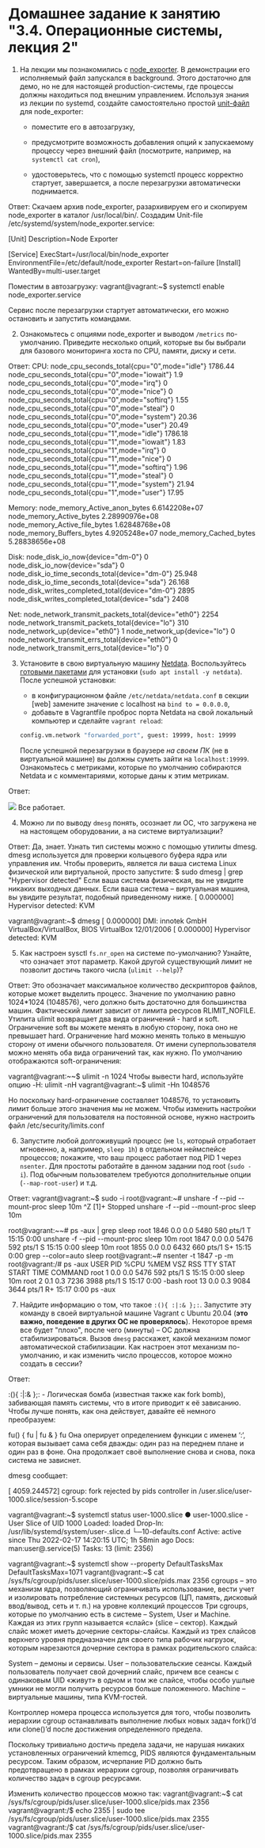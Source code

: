 # Домашнее задание к занятию "3.4. Операционные системы, лекция 2"

1. На лекции мы познакомились с [node_exporter](https://github.com/prometheus/node_exporter/releases). В демонстрации его исполняемый файл запускался в background. Этого достаточно для демо, но не для настоящей production-системы, где процессы должны находиться под внешним управлением. Используя знания из лекции по systemd, создайте самостоятельно простой [unit-файл](https://www.freedesktop.org/software/systemd/man/systemd.service.html) для node_exporter:

    * поместите его в автозагрузку,
    
    * предусмотрите возможность добавления опций к запускаемому процессу через внешний файл (посмотрите, например, на `systemctl cat cron`),
    * удостоверьтесь, что с помощью systemctl процесс корректно стартует, завершается, а после перезагрузки автоматически поднимается.
 
Ответ:
Скачаем архив node_exporter, разархивируем его и скопируем node_exporter в каталог  /usr/local/bin/.
Создадим Unit-file /etc/systemd/system/node_exporter.service:

[Unit]
Description=Node Exporter

[Service]
ExecStart=/usr/local/bin/node_exporter
EnvironmentFile=/etc/default/node_exporter
Restart=on-failure
[Install]
WantedBy=multi-user.target

Поместим в автозагрузку:
vagrant@vagrant:~$ systemctl enable node_exporter.service

Сервис после перезагрузки стартует автоматически, его можно остановить и запустить командами.

 

2. Ознакомьтесь с опциями node_exporter и выводом `/metrics` по-умолчанию. Приведите несколько опций, которые вы бы выбрали для базового мониторинга хоста по CPU, памяти, диску и сети.

Ответ:
CPU:
node_cpu_seconds_total{cpu="0",mode="idle"} 1786.44
node_cpu_seconds_total{cpu="0",mode="iowait"} 1.9
node_cpu_seconds_total{cpu="0",mode="irq"} 0
node_cpu_seconds_total{cpu="0",mode="nice"} 0
node_cpu_seconds_total{cpu="0",mode="softirq"} 1.55
node_cpu_seconds_total{cpu="0",mode="steal"} 0
node_cpu_seconds_total{cpu="0",mode="system"} 20.36
node_cpu_seconds_total{cpu="0",mode="user"} 20.49
node_cpu_seconds_total{cpu="1",mode="idle"} 1786.18
node_cpu_seconds_total{cpu="1",mode="iowait"} 1.83
node_cpu_seconds_total{cpu="1",mode="irq"} 0
node_cpu_seconds_total{cpu="1",mode="nice"} 0
node_cpu_seconds_total{cpu="1",mode="softirq"} 1.96
node_cpu_seconds_total{cpu="1",mode="steal"} 0
node_cpu_seconds_total{cpu="1",mode="system"} 21.94
node_cpu_seconds_total{cpu="1",mode="user"} 17.95

Memory:
node_memory_Active_anon_bytes 6.6142208e+07
node_memory_Active_bytes 2.28990976e+08
node_memory_Active_file_bytes 1.62848768e+08
node_memory_Buffers_bytes 4.9205248e+07
node_memory_Cached_bytes 5.28838656e+08

Disk:
node_disk_io_now{device="dm-0"} 0
node_disk_io_now{device="sda"} 0
node_disk_io_time_seconds_total{device="dm-0"} 25.948
node_disk_io_time_seconds_total{device="sda"} 26.168
node_disk_writes_completed_total{device="dm-0"} 2895
node_disk_writes_completed_total{device="sda"} 2408

Net:
node_network_transmit_packets_total{device="eth0"} 2254
node_network_transmit_packets_total{device="lo"} 310
node_network_up{device="eth0"} 1
node_network_up{device="lo"} 0
node_network_transmit_errs_total{device="eth0"} 0
node_network_transmit_errs_total{device="lo"} 0

3. Установите в свою виртуальную машину [Netdata](https://github.com/netdata/netdata). Воспользуйтесь [готовыми пакетами](https://packagecloud.io/netdata/netdata/install) для установки (`sudo apt install -y netdata`). После успешной установки:
    * в конфигурационном файле `/etc/netdata/netdata.conf` в секции [web] замените значение с localhost на `bind to = 0.0.0.0`,
    * добавьте в Vagrantfile проброс порта Netdata на свой локальный компьютер и сделайте `vagrant reload`:

    ```bash
    config.vm.network "forwarded_port", guest: 19999, host: 19999
    ```

    После успешной перезагрузки в браузере *на своем ПК* (не в виртуальной машине) вы должны суметь зайти на `localhost:19999`. Ознакомьтесь с метриками, которые по умолчанию собираются Netdata и с комментариями, которые даны к этим метрикам.

Ответ:

![](../../Education/Netology/DEVOPS/Netdata.png)
Все работает.

4. Можно ли по выводу `dmesg` понять, осознает ли ОС, что загружена не на настоящем оборудовании, а на системе виртуализации?

Ответ:
Да, знает.
Узнать тип системы можно с помощью утилиты dmesg.
dmesg используется для проверки кольцевого буфера ядра или управления им.
Чтобы проверить, является ли ваша система Linux физической или виртуальной, просто запустите:
$ sudo dmesg | grep "Hypervisor detected"
Если ваша система физическая, вы не увидите никаких выходных данных.
Если ваша система – виртуальная машина, вы увидите результат, подобный приведенному ниже.
[ 0.000000] Hypervisor detected: KVM

vagrant@vagrant:~$ dmesg
[    0.000000] DMI: innotek GmbH VirtualBox/VirtualBox, BIOS VirtualBox 12/01/2006
[    0.000000] Hypervisor detected: KVM



5. Как настроен sysctl `fs.nr_open` на системе по-умолчанию? Узнайте, что означает этот параметр. Какой другой существующий лимит не позволит достичь такого числа (`ulimit --help`)?

Ответ:
Это обозначает максимальное количество дескрипторов файлов, которые может выделить процесс. Значение по умолчанию равно 1024*1024 (1048576), чего должно быть достаточно для большинства машин. Фактический лимит зависит от лимита ресурсов RLIMIT_NOFILE.
Утилита ulimit возвращает два вида ограничений - hard и soft. Ограничение soft вы можете менять в любую сторону, пока оно не превышает hard. Ограничение hard можно менять только в меньшую сторону от имени обычного пользователя. От имени суперпользователя можно менять оба вида ограничений так, как нужно. По умолчанию отображаются soft-ограничения:

vagrant@vagrant:~~$ ulimit -n
1024
Чтобы вывести hard, используйте опцию -H:
ulimit -nH
vagrant@vagrant:~$ ulimit -Hn
1048576

Но поскольку hard-ограничение составляет 1048576, то установить лимит больше этого значения мы не можем. Чтобы изменить настройки ограничений для пользователя на постоянной основе, нужно настроить файл /etc/security/limits.conf


6. Запустите любой долгоживущий процесс (не `ls`, который отработает мгновенно, а, например, `sleep 1h`) в отдельном неймспейсе процессов; покажите, что ваш процесс работает под PID 1 через `nsenter`. Для простоты работайте в данном задании под root (`sudo -i`). Под обычным пользователем требуются дополнительные опции (`--map-root-user`) и т.д.

Ответ:
vagrant@vagrant:~$ sudo -i
root@vagrant:~# unshare -f --pid --mount-proc sleep 10m
^Z
[1]+  Stopped                 unshare -f --pid --mount-proc sleep 10m

root@vagrant:~~# ps -aux | grep sleep
root        1846  0.0  0.0   5480   580 pts/1    T    15:15   0:00 unshare -f --pid --mount-proc sleep 10m
root        1847  0.0  0.0   5476   592 pts/1    S    15:15   0:00 sleep 10m
root        1855  0.0  0.0   6432   660 pts/1    S+   15:15   0:00 grep --color=auto sleep
root@vagrant:~# nsenter -t 1847 -p -m
root@vagrant:/# ps -aux
USER         PID %CPU %MEM    VSZ   RSS TTY      STAT START   TIME COMMAND
root           1  0.0  0.0   5476   592 pts/1    S    15:15   0:00 sleep 10m
root           2  0.1  0.3   7236  3988 pts/1    S    15:17   0:00 -bash
root          13  0.0  0.3   9084  3644 pts/1    R+   15:17   0:00 ps -aux

7. Найдите информацию о том, что такое `:(){ :|:& };:`. Запустите эту команду в своей виртуальной машине Vagrant с Ubuntu 20.04 (**это важно, поведение в других ОС не проверялось**). Некоторое время все будет "плохо", после чего (минуты) – ОС должна стабилизироваться. Вызов `dmesg` расскажет, какой механизм помог автоматической стабилизации. Как настроен этот механизм по-умолчанию, и как изменить число процессов, которое можно создать в сессии?

Ответ:

:(){ :|:& };: - Логическая бомба (известная также как fork bomb), забивающая память системы, что в итоге приводит к её зависанию.
Чтобы лучше понять, как она действует, давайте её немного преобразуем:

fu() {
  fu | fu &
}
fu
Она оперирует определением функции с именем ‘:‘, которая вызывает сама себя дважды: один раз на переднем плане и один раз в фоне. Она продолжает своё выполнение снова и снова, пока система не зависнет.

dmesg сообщает:
 
[ 4059.244572] cgroup: fork rejected by pids controller in /user.slice/user-1000.slice/session-5.scope

vagrant@vagrant:~$ systemctl status user-1000.slice
● user-1000.slice - User Slice of UID 1000
     Loaded: loaded
    Drop-In: /usr/lib/systemd/system/user-.slice.d
             └─10-defaults.conf
     Active: active since Thu 2022-02-17 14:20:15 UTC; 1h 58min ago
       Docs: man:user@.service(5)
      Tasks: 13 (limit: 2356)

vagrant@vagrant:~$ systemctl show --property DefaultTasksMax
DefaultTasksMax=1071
vagrant@vagrant:~$ cat /sys/fs/cgroup/pids/user.slice/user-1000.slice/pids.max
2356
cgroups – это механизм ядра, позволяющий ограничивать использование, вести учет и изолировать потребление системных ресурсов (ЦП, память, дисковый ввод/вывод, сеть и т. п.) на уровне коллекций процессов
Три cgroups, которые по умолчанию есть в системе – System, User и Machine. Каждая из этих групп называется «слайс» (slice – сектор). Каждый слайс может иметь дочерние секторы-слайсы. Каждый из трех слайсов верхнего уровня предназначен для своего типа рабочих нагрузок, которым нарезаются дочерние сектора в рамках родительского слайса:

System – демоны и сервисы.
User – пользовательские сеансы. Каждый пользователь получает свой дочерний слайс, причем все сеансы с одинаковым UID «живут» в одном и том же слайсе, чтобы особо ушлые умники не могли получить ресурсов больше положенного.
Machine – виртуальные машины, типа KVM-гостей.

Контроллер номера процесса используется для того, чтобы позволить иерархии cgroup останавливать выполнение любых новых задач fork()’d или clone()’d после достижения определенного предела.

Поскольку тривиально достичь предела задачи, не нарушая никаких установленных ограничений kmemcg, PIDS являются фундаментальным ресурсом. Таким образом, исчерпание PID должно быть предотвращено в рамках иерархии cgroup, позволяя ограничивать количество задач в cgroup ресурсами.

Изменить количество процессов можно так:
vagrant@vagrant:~$ cat /sys/fs/cgroup/pids/user.slice/user-1000.slice/pids.max
2356
vagrant@vagrant:/$ echo 2355 | sudo tee /sys/fs/cgroup/pids/user.slice/user-1000.slice/pids.max
2355
vagrant@vagrant:/$ cat /sys/fs/cgroup/pids/user.slice/user-1000.slice/pids.max
2355